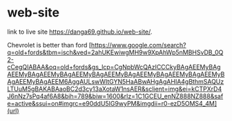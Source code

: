 # web-site

link to live site  https://danga69.github.io/web-site/.

Chevrolet is better than ford
[https://www.google.com/search?q=old+fords&tbm=isch&ved=2ahUKEwiwgMH9w9XpAhWp5nMBHSvDB_0Q2-cCegQIABAA&oq=old+fords&gs_lcp=CgNpbWcQAzICCCkyBAgAEEMyBAgAEEMyBAgAEEMyBAgAEEMyBAgAEEMyBAgAEEMyBAgAEEMyBAgAEEMyBAgAEEMyBAgAEEM6AggAULswWItGYN5HaABwAHgAgAHIA4gBthmSAQUzLTUuM5gBAKABAaoBC2d3cy13aXotaW1nsAER&sclient=img&ei=kCTPXrD4J6nNz7sPq4af6A8&bih=789&biw=1600&rlz=1C1GCEU_enNZ888NZ888&safe=active&ssui=on#imgrc=e90ddU5IG9wyPM&imgdii=r0-ezD5OMS4_4M](url)
